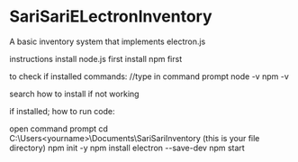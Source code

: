 # SariSariELectronInventory
A basic inventory system that implements electron.js

instructions
install node.js first
install npm first

to check if installed commands:
//type in command prompt
node -v
npm -v

search how to install if not working

if installed;
how to run code:

open command prompt
cd C:\Users\<yourname>\Documents\SariSariInventory (this is your file directory)
npm init -y
npm install electron --save-dev
npm start

